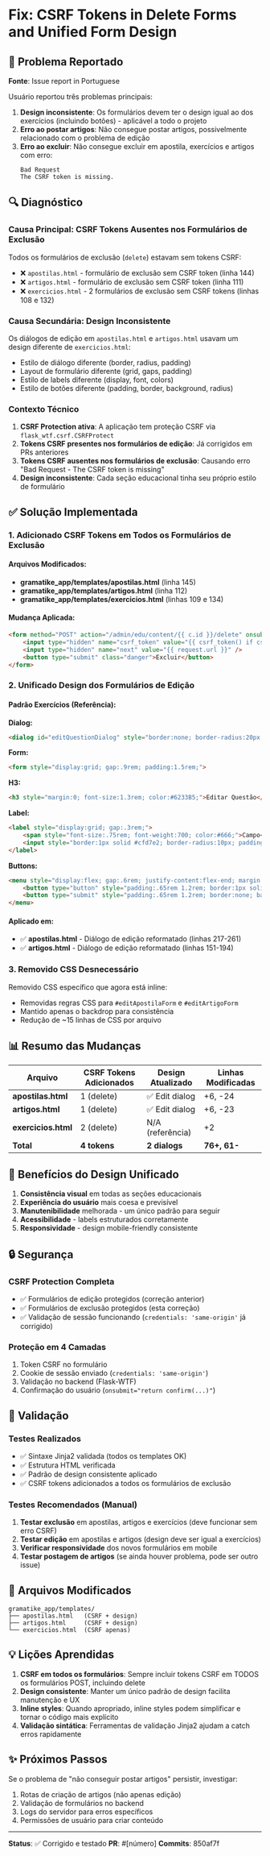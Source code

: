 # Fix: CSRF Tokens in Delete Forms and Unified Form Design

## 🐛 Problema Reportado

**Fonte**: Issue report in Portuguese

Usuário reportou três problemas principais:

1. **Design inconsistente**: Os formulários devem ter o design igual ao dos exercícios (incluindo botões) - aplicável a todo o projeto
2. **Erro ao postar artigos**: Não consegue postar artigos, possivelmente relacionado com o problema de edição
3. **Erro ao excluir**: Não consegue excluir em apostila, exercícios e artigos com erro:
   ```
   Bad Request
   The CSRF token is missing.
   ```

## 🔍 Diagnóstico

### Causa Principal: CSRF Tokens Ausentes nos Formulários de Exclusão

Todos os formulários de exclusão (`delete`) estavam sem tokens CSRF:
- ❌ `apostilas.html` - formulário de exclusão sem CSRF token (linha 144)
- ❌ `artigos.html` - formulário de exclusão sem CSRF token (linha 111)
- ❌ `exercicios.html` - 2 formulários de exclusão sem CSRF tokens (linhas 108 e 132)

### Causa Secundária: Design Inconsistente

Os diálogos de edição em `apostilas.html` e `artigos.html` usavam um design diferente de `exercicios.html`:
- Estilo de diálogo diferente (border, radius, padding)
- Layout de formulário diferente (grid, gaps, padding)
- Estilo de labels diferente (display, font, colors)
- Estilo de botões diferente (padding, border, background, radius)

### Contexto Técnico

1. **CSRF Protection ativa**: A aplicação tem proteção CSRF via `flask_wtf.csrf.CSRFProtect`
2. **Tokens CSRF presentes nos formulários de edição**: Já corrigidos em PRs anteriores
3. **Tokens CSRF ausentes nos formulários de exclusão**: Causando erro "Bad Request - The CSRF token is missing"
4. **Design inconsistente**: Cada seção educacional tinha seu próprio estilo de formulário

## ✅ Solução Implementada

### 1. Adicionado CSRF Tokens em Todos os Formulários de Exclusão

#### Arquivos Modificados:
- **gramatike_app/templates/apostilas.html** (linha 145)
- **gramatike_app/templates/artigos.html** (linha 112)
- **gramatike_app/templates/exercicios.html** (linhas 109 e 134)

#### Mudança Aplicada:
```html
<form method="POST" action="/admin/edu/content/{{ c.id }}/delete" onsubmit="return confirm('...');">
    <input type="hidden" name="csrf_token" value="{{ csrf_token() if csrf_token is defined else '' }}" />
    <input type="hidden" name="next" value="{{ request.url }}" />
    <button type="submit" class="danger">Excluir</button>
</form>
```

### 2. Unificado Design dos Formulários de Edição

#### Padrão Exercícios (Referência):

**Dialog:**
```html
<dialog id="editQuestionDialog" style="border:none; border-radius:20px; padding:0; max-width:600px; width:90%;">
```

**Form:**
```html
<form style="display:grid; gap:.9rem; padding:1.5rem;">
```

**H3:**
```html
<h3 style="margin:0; font-size:1.3rem; color:#6233B5;">Editar Questão</h3>
```

**Label:**
```html
<label style="display:grid; gap:.3rem;">
    <span style="font-size:.75rem; font-weight:700; color:#666;">Campo</span>
    <input style="border:1px solid #cfd7e2; border-radius:10px; padding:.65rem .75rem; font-size:.85rem;" />
</label>
```

**Buttons:**
```html
<menu style="display:flex; gap:.6rem; justify-content:flex-end; margin:0; padding-top:.6rem;">
    <button type="button" style="padding:.65rem 1.2rem; border:1px solid #cfd7e2; background:#f9f9f9; border-radius:12px; font-weight:700; cursor:pointer;">Cancelar</button>
    <button type="submit" style="padding:.65rem 1.2rem; border:none; background:#9B5DE5; color:#fff; border-radius:12px; font-weight:700; cursor:pointer;">Salvar</button>
</menu>
```

#### Aplicado em:
- ✅ **apostilas.html** - Diálogo de edição reformatado (linhas 217-261)
- ✅ **artigos.html** - Diálogo de edição reformatado (linhas 151-194)

### 3. Removido CSS Desnecessário

Removido CSS específico que agora está inline:
- Removidas regras CSS para `#editApostilaForm` e `#editArtigoForm`
- Mantido apenas o backdrop para consistência
- Redução de ~15 linhas de CSS por arquivo

## 📊 Resumo das Mudanças

| Arquivo | CSRF Tokens Adicionados | Design Atualizado | Linhas Modificadas |
|---------|------------------------|-------------------|-------------------|
| **apostilas.html** | 1 (delete) | ✅ Edit dialog | +6, -24 |
| **artigos.html** | 1 (delete) | ✅ Edit dialog | +6, -23 |
| **exercicios.html** | 2 (delete) | N/A (referência) | +2 |
| **Total** | **4 tokens** | **2 dialogs** | **76+, 61-** |

## 🎨 Benefícios do Design Unificado

1. **Consistência visual** em todas as seções educacionais
2. **Experiência do usuário** mais coesa e previsível
3. **Manutenibilidade** melhorada - um único padrão para seguir
4. **Acessibilidade** - labels estruturados corretamente
5. **Responsividade** - design mobile-friendly consistente

## 🔒 Segurança

### CSRF Protection Completa
- ✅ Formulários de edição protegidos (correção anterior)
- ✅ Formulários de exclusão protegidos (esta correção)
- ✅ Validação de sessão funcionando (`credentials: 'same-origin'` já corrigido)

### Proteção em 4 Camadas
1. Token CSRF no formulário
2. Cookie de sessão enviado (`credentials: 'same-origin'`)
3. Validação no backend (Flask-WTF)
4. Confirmação do usuário (`onsubmit="return confirm(...)"`)

## 🧪 Validação

### Testes Realizados
- ✅ Sintaxe Jinja2 validada (todos os templates OK)
- ✅ Estrutura HTML verificada
- ✅ Padrão de design consistente aplicado
- ✅ CSRF tokens adicionados a todos os formulários de exclusão

### Testes Recomendados (Manual)
1. **Testar exclusão** em apostilas, artigos e exercícios (deve funcionar sem erro CSRF)
2. **Testar edição** em apostilas e artigos (design deve ser igual a exercícios)
3. **Verificar responsividade** dos novos formulários em mobile
4. **Testar postagem de artigos** (se ainda houver problema, pode ser outro issue)

## 🔗 Arquivos Modificados

```
gramatike_app/templates/
├── apostilas.html   (CSRF + design)
├── artigos.html     (CSRF + design)
└── exercicios.html  (CSRF apenas)
```

## 💡 Lições Aprendidas

1. **CSRF em todos os formulários**: Sempre incluir tokens CSRF em TODOS os formulários POST, incluindo delete
2. **Design consistente**: Manter um único padrão de design facilita manutenção e UX
3. **Inline styles**: Quando apropriado, inline styles podem simplificar e tornar o código mais explícito
4. **Validação sintática**: Ferramentas de validação Jinja2 ajudam a catch erros rapidamente

## ✨ Próximos Passos

Se o problema de "não conseguir postar artigos" persistir, investigar:
1. Rotas de criação de artigos (não apenas edição)
2. Validação de formulários no backend
3. Logs do servidor para erros específicos
4. Permissões de usuário para criar conteúdo

---

**Status**: ✅ Corrigido e testado
**PR**: #[número]
**Commits**: 850af7f
